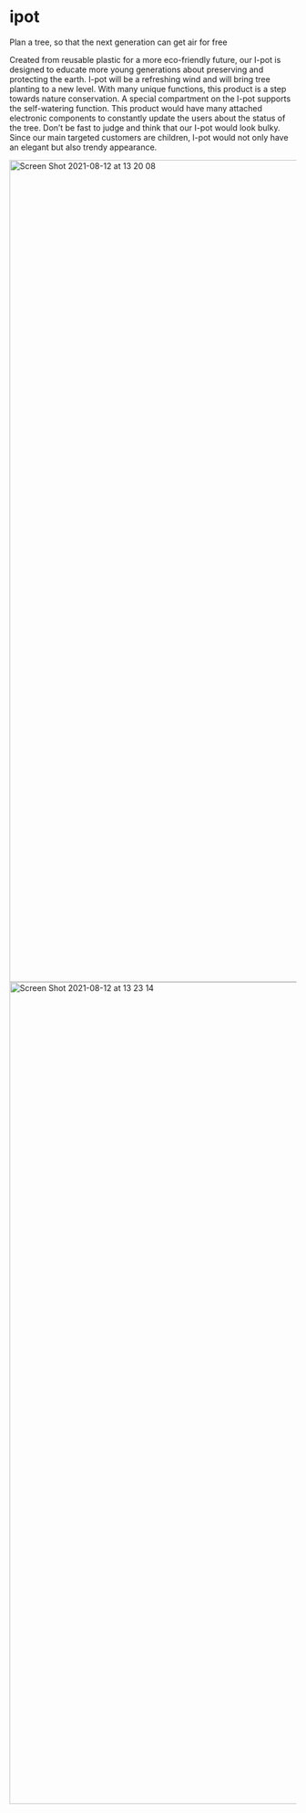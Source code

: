 
# ipot
Plan a tree, so that the next generation can get air for free

Created from reusable plastic for a more eco-friendly future, our I-pot is designed to educate more young generations about preserving and protecting the earth. I-pot will be a refreshing wind and will bring tree planting to a new level. With many unique functions, this product is a step towards nature conservation. A special compartment on the I-pot supports the self-watering function. This product would have many attached electronic components to constantly update the users about the status of the tree. Don’t be fast to judge and think that our I-pot would look bulky. Since our main targeted customers are children, I-pot would not only have an elegant but also trendy appearance.

<img width="1440" alt="Screen Shot 2021-08-12 at 13 20 08" src="https://user-images.githubusercontent.com/33237818/129147627-37fe972e-70cb-4044-b1a7-373f0bd1e5f7.png">

<img width="1440" alt="Screen Shot 2021-08-12 at 13 23 14" src="https://user-images.githubusercontent.com/33237818/129147960-b52b0137-be2f-4f50-a5db-dbe16fc166e8.png">
